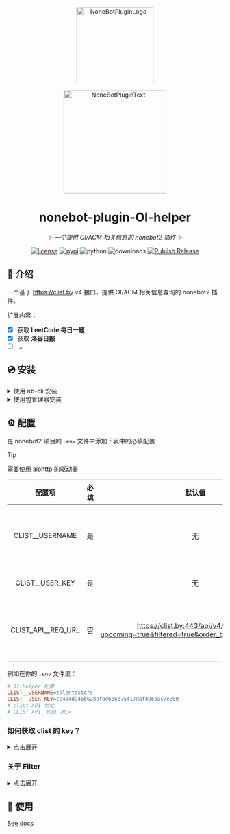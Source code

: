 <div align="center">
  <a href="https://v2.nonebot.dev/store"><img src="https://raw.githubusercontent.com/A-kirami/nonebot-plugin-template/resources/nbp_logo.png" width="180" height="180" alt="NoneBotPluginLogo"></a>
  </br>
  <p><img src="https://raw.githubusercontent.com/talentestors/nonebot-plugin-oi-helper/main/docs/img/NoneBotPlugin.svg" width="240" alt="NoneBotPluginText"></p>
</div>
<div align="center">

# nonebot-plugin-OI-helper

_✨ 一个提供 OI/ACM 相关信息的 nonebot2 插件 ✨_

[![license](https://img.shields.io/github/license/talentestors/nonebot-plugin-oi-helper.svg)](https://www.gnu.org/licenses/agpl-3.0.html)
[![pypi](https://img.shields.io/pypi/v/nonebot-plugin-oi-helper.svg)](https://pypi.python.org/pypi/nonebot-plugin-oi-helper)
![python](https://img.shields.io/badge/python-3.10+-blue.svg)
![downloads](https://img.shields.io/pypi/dm/nonebot-plugin-oi-helper)
[![Publish Release](https://github.com/talentestors/nonebot-plugin-oi-helper/actions/workflows/release-publish.yml/badge.svg)](https://github.com/talentestors/nonebot-plugin-oi-helper/actions/workflows/release-publish.yml)

</div>

## 📖 介绍

一个基于 <https://clist.by> v4 接口，提供 OI/ACM 相关信息查询的 nonebot2 插件。

扩展内容：

- [x] 获取 **LeetCode 每日一题**
- [x] 获取 **洛谷日报**
- [ ] ...

## 💿 安装

<details>
<summary>使用 nb-cli 安装</summary>

在 nonebot2 项目的根目录下打开命令行, 输入以下指令即可安装

```bash
nb plugin install nonebot-plugin-oi-help # 未上架商店
```

</details>

<details>
<summary>使用包管理器安装</summary>

在 nonebot2 项目的插件目录下, 打开命令行, 根据你使用的包管理器, 输入相应的安装命令

<details>
<summary>pip</summary>

```bash
pip install nonebot-plugin-oi-help
```

</details>

<details>
<summary>pdm</summary>

```bash
pdm add nonebot-plugin-oi-help
```

</details>

<details>
<summary>poetry</summary>

```bash
poetry add nonebot-plugin-oi-help
```

</details>

<details>
<summary>conda</summary>

```bash
conda install nonebot-plugin-oi-help
```

</details>

<details>
<summary>uv</summary>

</br>

[![uv](https://img.shields.io/endpoint?url=https://raw.githubusercontent.com/astral-sh/uv/main/assets/badge/v0.json)](https://github.com/astral-sh/uv)

> Documents: <https://docs.astral.sh/uv/>

```bash
uv add nonebot-plugin-oi-help
```

</details>

打开 nonebot2 项目根目录下的 `pyproject.toml` 文件, 在 `[tool.nonebot]` 部分追加写入

```bash
plugins = ["nonebot-plugin-oi-help"]
```

</details>

## ⚙️ 配置

在 nonebot2 项目的 `.env` 文件中添加下表中的必填配置

> [!TIP]
> 需要使用 aiohttp 的驱动器

|       配置项       | 必填  |                                            默认值                                             |      说明       |
| :----------------: | :---: | :-------------------------------------------------------------------------------------------: | :-------------: |
|  CLIST__USERNAME   |  是   |                                              无                                               | 你的clist用户名 |
|  CLIST__USER_KEY   |  是   |                                              无                                               |    你的 key     |
| CLIST_API__REQ_URL |  否   | <https://clist.by:443/api/v4/contest/?upcoming=true&filtered=true&order_by=start&format=json> |  自定义查询url  |

例如在你的 `.env` 文件里：

```ini
# OI-helper 配置
CLIST__USERNAME=talentestors
CLIST__USER_KEY=cc4a4d946b628bfbd606b75417daf496bac7e200
# clist API 地址
# CLIST_API__REQ_URL=
```

### 如何获取 clist 的 key？

<details>
<summary>点击展开</summary>

1. 进入 CLIST 官网：<https://clist.by/>
2. 如果你是新用户，你需要新建一个账户。
3. 前往 <https://clist.by/api/v4/doc/> 页面也可以从这里进去：
    ![api](./docs/img/image.png)
4. 点 *here* 获取你的 API KEY
    > Accessing the API requires an API key, which is available to authenticated users _here_.

    ![here](./docs/img/guide.png)

</details>

### 关于 Filter

<details>
<summary>点击展开</summary>

默认的 clist 的 url 加入了，`filtered=true` 参数。

这意味着你可以在你的账户里面直接配置规则，而不用设置复杂的 url 请求参数。

<https://clist.by/settings/filters/>

点击 *create* 去创建一个规则

`Resources` 项，能筛选对应的平台。

![filter](./docs/img/filter.png)

</details>

## 🎉 使用

[See docs](https://github.com/talentestors/nonebot-plugin-oi-helper/blob/main/docs/README.md)
